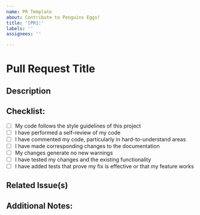 ```yaml
---
name: PR Template
about: Contribute to Penguins Eggs!
title: '[PR]:'
labels: '' 
assignees: ''

---
```


# Pull Request Title
<!-- Provide a general summary of your changes in the title above. -->

## Description
<!-- Please include a summary of the change and which issue is fixed. -->

## Checklist:
- [ ] My code follows the style guidelines of this project
- [ ] I have performed a self-review of my code
- [ ] I have commented my code, particularly in hard-to-understand areas
- [ ] I have made corresponding changes to the documentation
- [ ] My changes generate no new warnings
- [ ] I have tested my changes and the existing functionality
- [ ] I have added tests that prove my fix is effective or that my feature works

## Related Issue(s)
<!-- Link to the issue this PR addresses, if applicable -->

## Additional Notes:
<!-- Provide any additional context about the change, potential impacts, or things to consider for the reviewer -->